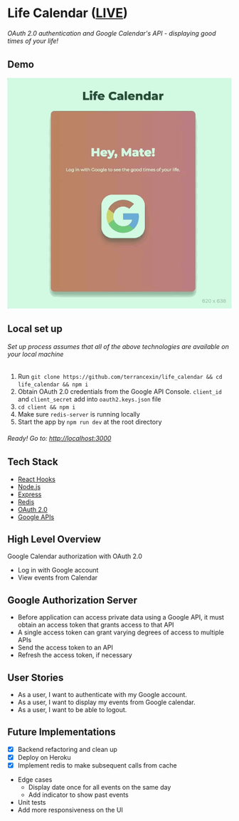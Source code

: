 # Life Calendar ([LIVE](https://goodtime-calendar.herokuapp.com/))
###### OAuth 2.0 authentication and Google Calendar's API - displaying good times of your life!

## Demo
![screenshot](./docs/demo.gif)

## Local set up
###### Set up process assumes that all of the above technologies are available on your local machine
1. Run `git clone https://github.com/terrancexin/life_calendar && cd life_calendar && npm i`
2. Obtain OAuth 2.0 credentials from the Google API Console. `client_id` and `client_secret` add into `oauth2.keys.json` file
3. `cd client && npm i`
4. Make sure `redis-server` is running locally
5. Start the app by `npm run dev` at the root directory
###### Ready! Go to: [http://localhost:3000](http://localhost:3000)

## Tech Stack
- [React Hooks](https://reactjs.org/docs/hooks-overview.html)
- [Node.js](https://nodejs.org/en/)
- [Express](http://expressjs.com/)
- [Redis](https://redis.io/)
- [OAuth 2.0](https://www.npmjs.com/package/google-auth-library)
- [Google APIs](https://www.npmjs.com/package/googleapis)

## High Level Overview
Google Calendar authorization with OAuth 2.0
- Log in with Google account
- View events from Calendar

## Google Authorization Server
- Before application can access private data using a Google API, it must obtain an access token that grants access to that API
- A single access token can grant varying degrees of access to multiple APIs
- Send the access token to an API
- Refresh the access token, if necessary


## User Stories
- As a user, I want to authenticate with my Google account.
- As a user, I want to display my events from Google calendar.
- As a user, I want to be able to logout.

## Future Implementations
- [x] Backend refactoring and clean up
- [x] Deploy on Heroku
- [x] Implement redis to make subsequent calls from cache
- Edge cases
  - Display date once for all events on the same day
  - Add indicator to show past events
- Unit tests
- Add more responsiveness on the UI